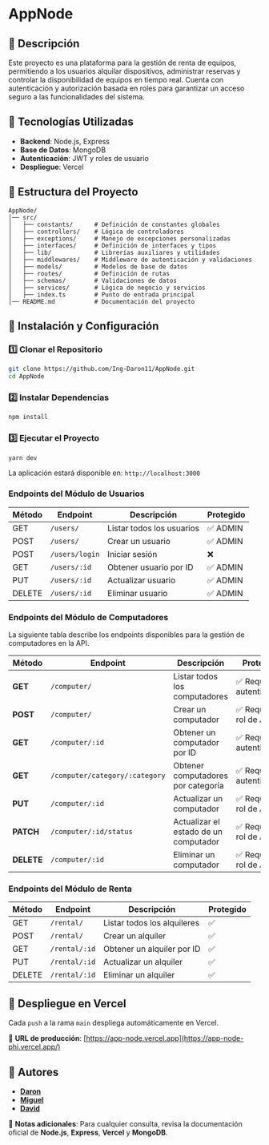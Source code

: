 # AppNode

## 📌 Descripción
Este proyecto es una plataforma para la gestión de renta de equipos, permitiendo a los usuarios alquilar dispositivos, administrar reservas y controlar la disponibilidad de equipos en tiempo real. Cuenta con autenticación y autorización basada en roles para garantizar un acceso seguro a las funcionalidades del sistema.

## 🚀 Tecnologías Utilizadas
- **Backend**: Node.js, Express
- **Base de Datos**: MongoDB
- **Autenticación**: JWT y roles de usuario
- **Despliegue**: Vercel

## 📂 Estructura del Proyecto
```
AppNode/
│── src/
│   ├── constants/      # Definición de constantes globales
│   ├── controllers/    # Lógica de controladores
│   ├── exceptions/     # Manejo de excepciones personalizadas
│   ├── interfaces/     # Definición de interfaces y tipos
│   ├── lib/            # Librerías auxiliares y utilidades
│   ├── middlewares/    # Middleware de autenticación y validaciones
│   ├── models/         # Modelos de base de datos
│   ├── routes/         # Definición de rutas
│   ├── schemas/        # Validaciones de datos
│   ├── services/       # Lógica de negocio y servicios
│   ├── index.ts        # Punto de entrada principal
│── README.md           # Documentación del proyecto

```

## 📖 Instalación y Configuración
### 1️⃣ Clonar el Repositorio
```sh
git clone https://github.com/Ing-Daron11/AppNode.git
cd AppNode
```

### 2️⃣ Instalar Dependencias
```sh
npm install
```

### 3️⃣ Ejecutar el Proyecto
```sh
yarn dev
```
La aplicación estará disponible en: `http://localhost:3000`

### Endpoints del Módulo de Usuarios


| Método | Endpoint         | Descripción | Protegido |
|--------|----------------|-------------|-----------|
| GET    | `/users/`       | Listar todos los usuarios | ✅ ADMIN |
| POST   | `/users/`       | Crear un usuario | ✅ ADMIN |
| POST   | `/users/login`  | Iniciar sesión | ❌ |
| GET    | `/users/:id`    | Obtener usuario por ID | ✅ ADMIN |
| PUT    | `/users/:id`    | Actualizar usuario | ✅ ADMIN |
| DELETE | `/users/:id`    | Eliminar usuario | ✅ ADMIN |

### Endpoints del Módulo de Computadores

La siguiente tabla describe los endpoints disponibles para la gestión de computadores en la API.

| **Método** | **Endpoint**               | **Descripción**                               | **Protegido** |
|------------|---------------------------|----------------------------------------------|--------------|
| **GET**    | `/computer/`               | Listar todos los computadores               | ✅ Requiere autenticación |
| **POST**   | `/computer/`               | Crear un computador                         | ✅ Requiere rol de ADMIN |
| **GET**    | `/computer/:id`            | Obtener un computador por ID                | ✅ Requiere autenticación |
| **GET**    | `/computer/category/:category` | Obtener computadores por categoría     | ✅ Requiere autenticación |
| **PUT**    | `/computer/:id`            | Actualizar un computador                    | ✅ Requiere rol de ADMIN |
| **PATCH**  | `/computer/:id/status`     | Actualizar el estado de un computador       | ✅ Requiere rol de ADMIN |
| **DELETE** | `/computer/:id`            | Eliminar un computador                      | ✅ Requiere rol de ADMIN |

### Endpoints del Módulo de Renta

| Método | Endpoint      | Descripción                     | Protegido |
|--------|-------------|---------------------------------|-----------|
| GET    | `/rental/`   | Listar todos los alquileres    | ✅ |
| POST   | `/rental/`   | Crear un alquiler             | ✅  |
| GET    | `/rental/:id` | Obtener un alquiler por ID    | ✅ |
| PUT    | `/rental/:id` | Actualizar un alquiler       | ✅  |
| DELETE | `/rental/:id` | Eliminar un alquiler         | ✅  |



## 🚀 Despliegue en Vercel
Cada `push` a la rama `main` despliega automáticamente en Vercel. 

🔗 **URL de producción**: [https://app-node.vercel.app](https://app-node-phi.vercel.app/)

## 👤 Autores
- [**Daron**](https://github.com/Ing-Daron11)
- [**Miguel**](https://github.com/Miguel-23-ing)
- [**David**](https://github.com/MalteDs)

📌 **Notas adicionales**: Para cualquier consulta, revisa la documentación oficial de **Node.js**, **Express**, **Vercel** y **MongoDB**.

